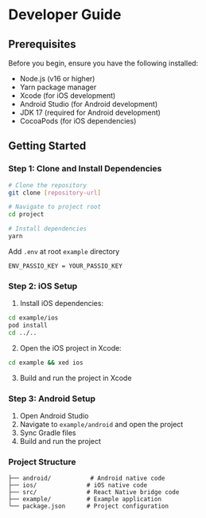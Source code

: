 # Developer Guide

## Prerequisites

Before you begin, ensure you have the following installed:

- Node.js (v16 or higher)
- Yarn package manager
- Xcode (for iOS development)
- Android Studio (for Android development)
- JDK 17 (required for Android development)
- CocoaPods (for iOS dependencies)

## Getting Started

### Step 1: Clone and Install Dependencies

```bash
# Clone the repository
git clone [repository-url]

# Navigate to project root
cd project

# Install dependencies
yarn
```

Add `.env` at root `example` directory

```
ENV_PASSIO_KEY = YOUR_PASSIO_KEY
```

### Step 2: iOS Setup

1. Install iOS dependencies:

```bash
cd example/ios
pod install
cd ../..
```

2. Open the iOS project in Xcode:

```bash
cd example && xed ios
```

3. Build and run the project in Xcode


### Step 3: Android Setup

1. Open Android Studio
2. Navigate to `example/android` and open the project
3. Sync Gradle files
4. Build and run the project


### Project Structure

```
├── android/           # Android native code
├── ios/              # iOS native code
├── src/              # React Native bridge code
├── example/          # Example application
└── package.json      # Project configuration
```